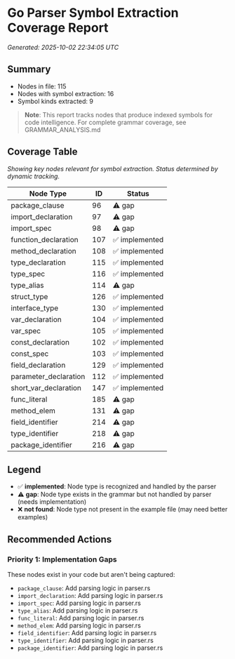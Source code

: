 # Go Parser Symbol Extraction Coverage Report

*Generated: 2025-10-02 22:34:05 UTC*

## Summary
- Nodes in file: 115
- Nodes with symbol extraction: 16
- Symbol kinds extracted: 9

> **Note**: This report tracks nodes that produce indexed symbols for code intelligence.
> For complete grammar coverage, see GRAMMAR_ANALYSIS.md

## Coverage Table

*Showing key nodes relevant for symbol extraction. Status determined by dynamic tracking.*

| Node Type | ID | Status |
|-----------|-----|--------|
| package_clause | 96 | ⚠️ gap |
| import_declaration | 97 | ⚠️ gap |
| import_spec | 98 | ⚠️ gap |
| function_declaration | 107 | ✅ implemented |
| method_declaration | 108 | ✅ implemented |
| type_declaration | 115 | ✅ implemented |
| type_spec | 116 | ✅ implemented |
| type_alias | 114 | ⚠️ gap |
| struct_type | 126 | ✅ implemented |
| interface_type | 130 | ✅ implemented |
| var_declaration | 104 | ✅ implemented |
| var_spec | 105 | ✅ implemented |
| const_declaration | 102 | ✅ implemented |
| const_spec | 103 | ✅ implemented |
| field_declaration | 129 | ✅ implemented |
| parameter_declaration | 112 | ✅ implemented |
| short_var_declaration | 147 | ✅ implemented |
| func_literal | 185 | ⚠️ gap |
| method_elem | 131 | ⚠️ gap |
| field_identifier | 214 | ⚠️ gap |
| type_identifier | 218 | ⚠️ gap |
| package_identifier | 216 | ⚠️ gap |

## Legend

- ✅ **implemented**: Node type is recognized and handled by the parser
- ⚠️ **gap**: Node type exists in the grammar but not handled by parser (needs implementation)
- ❌ **not found**: Node type not present in the example file (may need better examples)

## Recommended Actions

### Priority 1: Implementation Gaps
These nodes exist in your code but aren't being captured:

- `package_clause`: Add parsing logic in parser.rs
- `import_declaration`: Add parsing logic in parser.rs
- `import_spec`: Add parsing logic in parser.rs
- `type_alias`: Add parsing logic in parser.rs
- `func_literal`: Add parsing logic in parser.rs
- `method_elem`: Add parsing logic in parser.rs
- `field_identifier`: Add parsing logic in parser.rs
- `type_identifier`: Add parsing logic in parser.rs
- `package_identifier`: Add parsing logic in parser.rs

